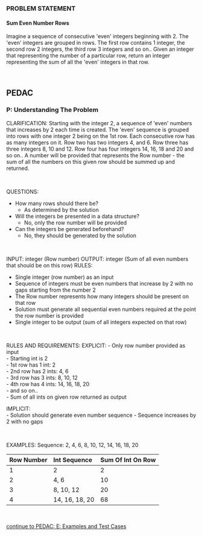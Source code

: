 ### PROBLEM STATEMENT

#### Sum Even Number Rows

Imagine a sequence of consecutive 'even' integers beginning with 2.
The 'even' integers are grouped in rows.
The first row contains 1 integer, the second row 2 integers, the third row 3 integers and so on..
Given an integer that representing the number of a particular row, return an integer representing the sum of all the 'even' integers in that row.

<br>

## PEDAC

### P: Understanding The Problem

CLARIFICATION:
Starting with the integer 2, a sequence of 'even' numbers that increases by 2 each time is created. 
The 'even' sequence is grouped into rows with one integer 2 being on the 1st row.
Each consecutive row has as many integers on it. 
Row two has two integers 4, and 6. 
Row three has three integers 8, 10 and 12. 
Row four has four integers 14, 16, 18 and 20 and so on..
A number will be provided that represents the Row number - the sum of all the numbers on this given row should be summed up and returned.

<br>

QUESTIONS:
- How many rows should there be?
  - As determined by the solution
- Will the integers be presented in a data structure?
  - No, only the row number will be provided
- Can the integers be generated beforehand?
  - No, they should be generated by the solution

<br>

INPUT: integer (Row number)
OUTPUT: integer (Sum of all even numbers that should be on this row)
RULES: 
  - Single integer (row number) as an input
  - Sequence of integers must be even numbers that increase by 2 with no gaps starting from the number 2
  - The Row number represents how many integers should be present on that row
  - Solution must generate all sequential even numbers required at the point the row number is provided
  - Single integer to be output (sum of all integers expected on that row)

<br>

RULES AND REQUIREMENTS:
  EXPLICIT:
    - Only row number provided as input  
    - Starting int is 2  
    - 1st row has 1 int: 2  
    - 2nd row has 2 ints: 4, 6  
    - 3rd row has 3 ints: 8, 10, 12  
    - 4th row has 4 ints: 14, 16, 18, 20  
    - and so on..  
    - Sum of all ints on given row returned as output  

  IMPLICIT:  
    - Solution should generate even number sequence
    - Sequence increases by 2 with no gaps

<br>

EXAMPLES:
Sequence: 2, 4, 6, 8, 10, 12, 14, 16, 18, 20

|Row Number       |Int Sequence       |Sum Of Int On Row |
|:----------------|:------------------|:-----------------|
|1                |2                  |2                 |
|2                |4, 6               |10                |
|3                |8, 10, 12          |20                |
|4                |14, 16, 18, 20     |68                |

<br>

[continue to PEDAC: E: Examples and Test Cases](./02_e_examples_and_test_cases.md#target-examples)

